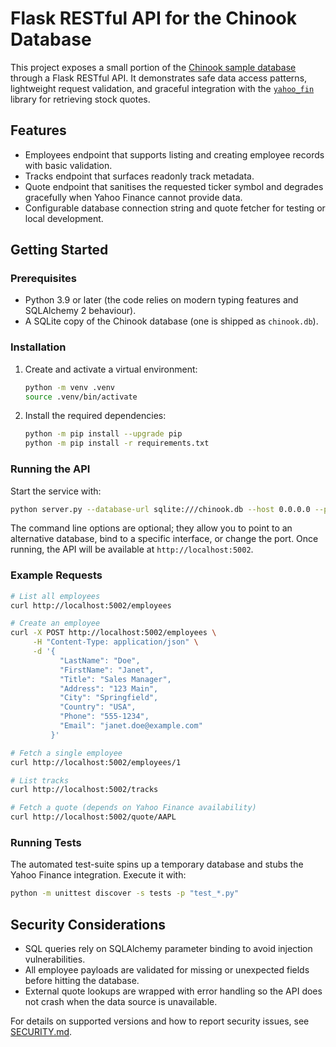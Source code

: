 # Flask RESTful API for the Chinook Database

This project exposes a small portion of the [Chinook sample database](https://github.com/lerocha/chinook-database) through a Flask RESTful API.  It demonstrates safe data access patterns, lightweight request validation, and graceful integration with the [`yahoo_fin`](https://theautomatic.net/yahoo_fin-documentation/) library for retrieving stock quotes.

## Features

* Employees endpoint that supports listing and creating employee records with basic validation.
* Tracks endpoint that surfaces readonly track metadata.
* Quote endpoint that sanitises the requested ticker symbol and degrades gracefully when Yahoo Finance cannot provide data.
* Configurable database connection string and quote fetcher for testing or local development.

## Getting Started

### Prerequisites

* Python 3.9 or later (the code relies on modern typing features and SQLAlchemy 2 behaviour).
* A SQLite copy of the Chinook database (one is shipped as `chinook.db`).

### Installation

1. Create and activate a virtual environment:

   ```bash
   python -m venv .venv
   source .venv/bin/activate
   ```

2. Install the required dependencies:

   ```bash
   python -m pip install --upgrade pip
   python -m pip install -r requirements.txt
   ```

### Running the API

Start the service with:

```bash
python server.py --database-url sqlite:///chinook.db --host 0.0.0.0 --port 5002
```

The command line options are optional; they allow you to point to an alternative database, bind to a specific interface, or change the port.  Once running, the API will be available at `http://localhost:5002`.

### Example Requests

```bash
# List all employees
curl http://localhost:5002/employees

# Create an employee
curl -X POST http://localhost:5002/employees \
     -H "Content-Type: application/json" \
     -d '{
           "LastName": "Doe",
           "FirstName": "Janet",
           "Title": "Sales Manager",
           "Address": "123 Main",
           "City": "Springfield",
           "Country": "USA",
           "Phone": "555-1234",
           "Email": "janet.doe@example.com"
         }'

# Fetch a single employee
curl http://localhost:5002/employees/1

# List tracks
curl http://localhost:5002/tracks

# Fetch a quote (depends on Yahoo Finance availability)
curl http://localhost:5002/quote/AAPL
```

### Running Tests

The automated test-suite spins up a temporary database and stubs the Yahoo Finance integration.  Execute it with:

```bash
python -m unittest discover -s tests -p "test_*.py"
```

## Security Considerations

* SQL queries rely on SQLAlchemy parameter binding to avoid injection vulnerabilities.
* All employee payloads are validated for missing or unexpected fields before hitting the database.
* External quote lookups are wrapped with error handling so the API does not crash when the data source is unavailable.

For details on supported versions and how to report security issues, see [SECURITY.md](SECURITY.md).
